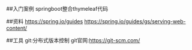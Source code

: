 ##入门案例
springboot整合thymeleaf代码

##资料
https://spring.io/guides
https://spring.io/guides/gs/serving-web-content/

##工具
git:分布式版本控制
git官网:https://git-scm.com/
